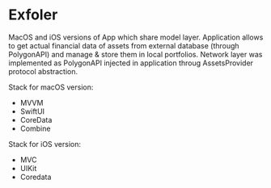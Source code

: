 # Exfoler

MacOS and iOS versions of App which share model layer. Application allows to get actual financial data of assets from external database (through PolygonAPI) and manage & store them in local portfolios. Network layer was implemented as PolygonAPI injected in application throug AssetsProvider protocol abstraction.

Stack for macOS version:
- MVVM
- SwiftUI
- CoreData
- Combine

Stack for iOS version:
- MVC
- UIKit
- Coredata
